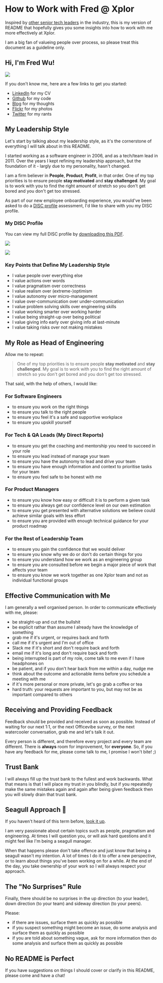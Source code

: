 # How to Work with Fred @ Xplor

Inspired by [other senior tech leaders](https://hackernoon.com/12-manager-readmes-from-silicon-valleys-top-tech-companies-26588a660afe) in the industry, this is my version of README that hopefully gives you some insights into how to work with me more effectively at Xplor.

I am a big fan of valueing people over process, so please treat this document as a guideline only.

## Hi, I'm Fred Wu!

![](assets/profile.jpg)

If you don't know me, here are a few links to get you started:

- [LinkedIn](https://www.linkedin.com/in/wufred/) for my CV
- [Github](https://github.com/fredwu/) for my code
- [Blog](http://fredwu.me/) for my thoughts
- [Flickr](https://www.flickr.com/photos/ifredwu/albums) for my photos
- [Twitter](https://twitter.com/fredwu/) for my rants

## My Leadership Style

Let's start by talking about my leadership style, as it's the cornerstone of everything I will talk about in this README.

I started working as a software engineer in 2006, and as a tech/team lead in 2011. Over the years I kept refining my leadership approach, but the foundation of it - largly due to my personality, hasn't changed.

I am a firm believer in __People__, __Product__, __Profit__, in that order. One of my top priorities is to ensure people __stay motivated__ and __stay challenged__. My goal is to work with you to find the right amount of stretch so you don't get bored and you don't get too stressed.

As part of our new employee onboarding experience, you would've been asked to do a [DISC profile](https://www.tonyrobbins.com/disc/) assessment, I'd like to share with you my DISC profile.

### My DISC Profile

You can view my full DISC profile by [downloading this PDF](assets/disc-profile.pdf).

![](assets/disc-summary.png)

![](assets/disc-values.png)

### Key Points that Define My Leadership Style

- I value people over everything else
- I value actions over words
- I value pragmatism over correctness
- I value realism over (extreme-)optimism
- I value autonomy over micro-management
- I value over-communication over under-communication
- I value problem solving skills over engineering skills
- I value working smarter over working harder
- I value being straight-up over being political
- I value giving info early over giving info at last-minute
- I value taking risks over not making mistakes

## My Role as Head of Engineering

Allow me to repeat:

> One of my top priorities is to ensure people __stay motivated__ and __stay challenged__. My goal is to work with you to find the right amount of stretch so you don't get bored and you don't get too stressed.

That said, with the help of others, I would like:

### For Software Engineers

- to ensure you work on the right things
- to ensure you talk to the right people
- to ensure you feel it's a safe and supportive workplace
- to ensure you upskill yourself

### For Tech & QA Leads (My Direct Reports)

- to ensure you get the coaching and mentorship you need to succeed in your role
- to ensure you lead instead of manage your team
- to ensure you have the autonomy to lead and drive your team
- to ensure you have enough information and context to prioritise tasks for your team
- to ensure you feel safe to be honest with me

### For Product Managers

- to ensure you know how easy or difficult it is to perform a given task
- to ensure you always get our confidence level on our own estimation
- to ensure you get presented with alternative solutions we believe could achieve similar goals with less effort
- to ensure you are provided with enough technical guidance for your product roadmap

### For the Rest of Leadership Team

- to ensure you gain the confidence that we would deliver
- to ensure you know why we do or don't do certain things for you
- to ensure you understand how we work as an engineering group
- to ensure you are consulted before we begin a major piece of work that affects your team
- to ensure you know we work together as one Xplor team and not as individual functional groups

## Effective Communication with Me

I am generally a well organised person. In order to communicate effectively with me, please:

- be straight-up and cut the bullshit
- be explicit rathar than assume I already have the knowledge of something
- grab me if it's urgent, or requires back and forth
- call me if it's urgent and I'm out of office
- Slack me if it's short and don't require back and forth
- email me if it's long and don't require back and forth
- being interrupted is part of my role, come talk to me even if I have headphones on
- be patient, and if you don't hear back from me within a day, nudge me
- think about the outcome and actionable items before you schedule a meeting with me
- if it's more personal or more private, let's go grab a coffee or tea
- hard truth: your requests are important to you, but may not be as important compared to others

## Receiving and Providing Feedback

Feedback should be provided and received as soon as possible. Instead of waiting for our next 1:1, or the next Officevibe survey, or the next watercooler conversation, grab me and let's talk it out.

Every person is different, and therefore every project and every team are different. There is __always__ room for improvement, for __everyone__. So, if you have any feedback for me, please come talk to me, I promise I won't bite! ;)

## Trust Bank

I will always fill up the trust bank to the fullest and work backwards. What that means is that I will place my trust in you blindly, but if you repeatedly make the same mistakes again and again after being given feedback then you will slowly drain that trust bank.

## Seagull Approach 💩

If you haven't heard of this term before, [look it up](https://www.google.com/search?q=seagull+approach).

I am very passionate about certain topics such as people, pragmatism and engineering. At times I will question you, or will ask hard questions and it might feel like I'm being a seagull manager.

When that happens please don't take offence and just know that being a seagull wasn't my intention. A lot of times I do it to offer a new perspective, or to learn about things you've been working on for a while. At the end of the day, you take ownership of your work so I will always respect your approach.

## The "No Surprises" Rule

Finally, there should be no surprises in the up direction (to your leader), down direction (to your team) and sideway direction (to your peers).

Please:

- if there are issues, surface them as quickly as possible
- if you suspect something might become an issue, do some analysis and surface them as quickly as possible
- if you are told about something vague, ask for more information then do some analysis and surface them as quickly as possible

## No README is Perfect

If you have suggestions on things I should cover or clarify in this README, please come and have a chat!
